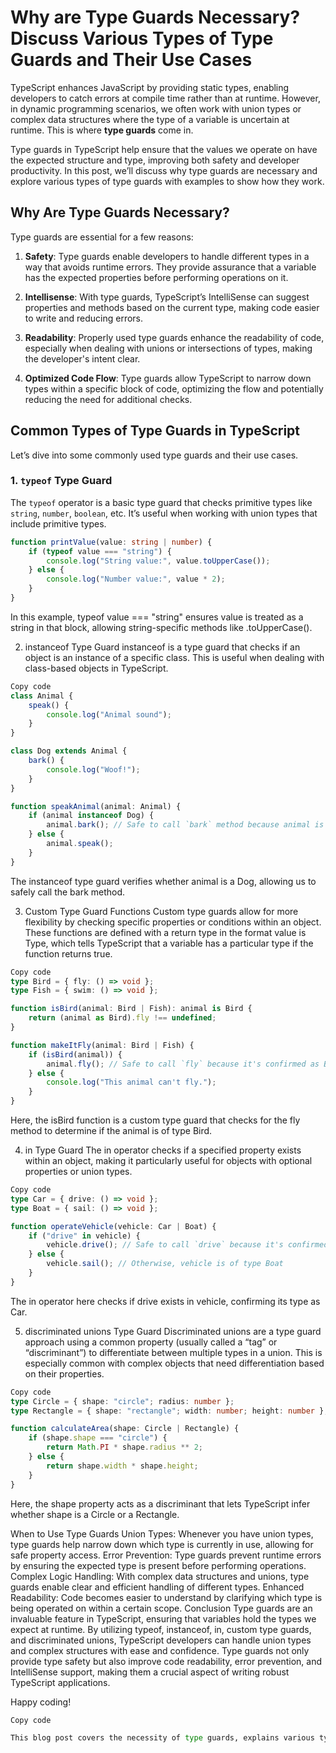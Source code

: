 # Why are Type Guards Necessary? Discuss Various Types of Type Guards and Their Use Cases

TypeScript enhances JavaScript by providing static types, enabling developers to catch errors at compile time rather than at runtime. However, in dynamic programming scenarios, we often work with union types or complex data structures where the type of a variable is uncertain at runtime. This is where **type guards** come in.

Type guards in TypeScript help ensure that the values we operate on have the expected structure and type, improving both safety and developer productivity. In this post, we’ll discuss why type guards are necessary and explore various types of type guards with examples to show how they work.

## Why Are Type Guards Necessary?

Type guards are essential for a few reasons:

1. **Safety**: Type guards enable developers to handle different types in a way that avoids runtime errors. They provide assurance that a variable has the expected properties before performing operations on it.

2. **Intellisense**: With type guards, TypeScript’s IntelliSense can suggest properties and methods based on the current type, making code easier to write and reducing errors.

3. **Readability**: Properly used type guards enhance the readability of code, especially when dealing with unions or intersections of types, making the developer's intent clear.

4. **Optimized Code Flow**: Type guards allow TypeScript to narrow down types within a specific block of code, optimizing the flow and potentially reducing the need for additional checks.

## Common Types of Type Guards in TypeScript

Let’s dive into some commonly used type guards and their use cases.

### 1. `typeof` Type Guard

The `typeof` operator is a basic type guard that checks primitive types like `string`, `number`, `boolean`, etc. It’s useful when working with union types that include primitive types.

```typescript
function printValue(value: string | number) {
    if (typeof value === "string") {
        console.log("String value:", value.toUpperCase());
    } else {
        console.log("Number value:", value * 2);
    }
}
```
In this example, typeof value === "string" ensures value is treated as a string in that block, allowing string-specific methods like .toUpperCase().

2. instanceof Type Guard
instanceof is a type guard that checks if an object is an instance of a specific class. This is useful when dealing with class-based objects in TypeScript.

```typescript
Copy code
class Animal {
    speak() {
        console.log("Animal sound");
    }
}

class Dog extends Animal {
    bark() {
        console.log("Woof!");
    }
}

function speakAnimal(animal: Animal) {
    if (animal instanceof Dog) {
        animal.bark(); // Safe to call `bark` method because animal is a Dog
    } else {
        animal.speak();
    }
}

```

The instanceof type guard verifies whether animal is a Dog, allowing us to safely call the bark method.

3. Custom Type Guard Functions
Custom type guards allow for more flexibility by checking specific properties or conditions within an object. These functions are defined with a return type in the format value is Type, which tells TypeScript that a variable has a particular type if the function returns true.


```typescript
Copy code
type Bird = { fly: () => void };
type Fish = { swim: () => void };

function isBird(animal: Bird | Fish): animal is Bird {
    return (animal as Bird).fly !== undefined;
}

function makeItFly(animal: Bird | Fish) {
    if (isBird(animal)) {
        animal.fly(); // Safe to call `fly` because it's confirmed as Bird
    } else {
        console.log("This animal can't fly.");
    }
}

```

Here, the isBird function is a custom type guard that checks for the fly method to determine if the animal is of type Bird.

4. in Type Guard
The in operator checks if a specified property exists within an object, making it particularly useful for objects with optional properties or union types.


```typescript
Copy code
type Car = { drive: () => void };
type Boat = { sail: () => void };

function operateVehicle(vehicle: Car | Boat) {
    if ("drive" in vehicle) {
        vehicle.drive(); // Safe to call `drive` because it's confirmed as Car
    } else {
        vehicle.sail(); // Otherwise, vehicle is of type Boat
    }
}

```

The in operator here checks if drive exists in vehicle, confirming its type as Car.

5. discriminated unions Type Guard
Discriminated unions are a type guard approach using a common property (usually called a “tag” or “discriminant”) to differentiate between multiple types in a union. This is especially common with complex objects that need differentiation based on their properties.


```typescript
Copy code
type Circle = { shape: "circle"; radius: number };
type Rectangle = { shape: "rectangle"; width: number; height: number };

function calculateArea(shape: Circle | Rectangle) {
    if (shape.shape === "circle") {
        return Math.PI * shape.radius ** 2;
    } else {
        return shape.width * shape.height;
    }
}

```

Here, the shape property acts as a discriminant that lets TypeScript infer whether shape is a Circle or a Rectangle.

When to Use Type Guards
Union Types: Whenever you have union types, type guards help narrow down which type is currently in use, allowing for safe property access.
Error Prevention: Type guards prevent runtime errors by ensuring the expected type is present before performing operations.
Complex Logic Handling: With complex data structures and unions, type guards enable clear and efficient handling of different types.
Enhanced Readability: Code becomes easier to understand by clarifying which type is being operated on within a certain scope.
Conclusion
Type guards are an invaluable feature in TypeScript, ensuring that variables hold the types we expect at runtime. By utilizing typeof, instanceof, in, custom type guards, and discriminated unions, TypeScript developers can handle union types and complex structures with ease and confidence. Type guards not only provide type safety but also improve code readability, error prevention, and IntelliSense support, making them a crucial aspect of writing robust TypeScript applications.

Happy coding!

```python
Copy code

This blog post covers the necessity of type guards, explains various types of type guards with examples, and demonstrates when and how to use them effectively.
```
